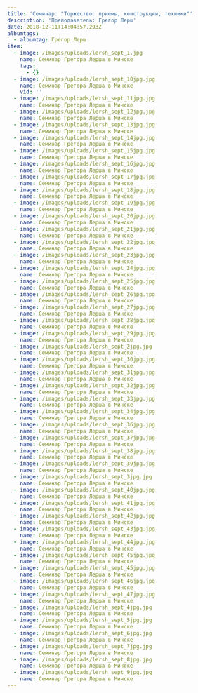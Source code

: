 ```yaml
---
title: 'Семинар: "Торжество: приемы, конструкции, техники"'
description: 'Преподаватель: Грегор Лерш'
date: 2018-12-11T14:04:57.293Z
albumtags:
  - albumtag: Грегор Лерш
item:
  - image: /images/uploads/lersh_sept_1.jpg
    name: Семинар Грегора Лерша в Минске
    tags:
      - {}
  - image: /images/uploads/lersh_sept_10jpg.jpg
    name: Семинар Грегора Лерша в Минске
    vid: ''
  - image: /images/uploads/lersh_sept_11jpg.jpg
    name: Семинар Грегора Лерша в Минске
  - image: /images/uploads/lersh_sept_12jpg.jpg
    name: Семинар Грегора Лерша в Минске
  - image: /images/uploads/lersh_sept_13jpg.jpg
    name: Семинар Грегора Лерша в Минске
  - image: /images/uploads/lersh_sept_14jpg.jpg
    name: Семинар Грегора Лерша в Минске
  - image: /images/uploads/lersh_sept_15jpg.jpg
    name: Семинар Грегора Лерша в Минске
  - image: /images/uploads/lersh_sept_16jpg.jpg
    name: Семинар Грегора Лерша в Минске
  - image: /images/uploads/lersh_sept_17jpg.jpg
    name: Семинар Грегора Лерша в Минске
  - image: /images/uploads/lersh_sept_18jpg.jpg
    name: Семинар Грегора Лерша в Минске
  - image: /images/uploads/lersh_sept_19jpg.jpg
    name: Семинар Грегора Лерша в Минске
  - image: /images/uploads/lersh_sept_20jpg.jpg
    name: Семинар Грегора Лерша в Минске
  - image: /images/uploads/lersh_sept_21jpg.jpg
    name: Семинар Грегора Лерша в Минске
  - image: /images/uploads/lersh_sept_22jpg.jpg
    name: Семинар Грегора Лерша в Минске
  - image: /images/uploads/lersh_sept_23jpg.jpg
    name: Семинар Грегора Лерша в Минске
  - image: /images/uploads/lersh_sept_24jpg.jpg
    name: Семинар Грегора Лерша в Минске
  - image: /images/uploads/lersh_sept_25jpg.jpg
    name: Семинар Грегора Лерша в Минске
  - image: /images/uploads/lersh_sept_26jpg.jpg
    name: Семинар Грегора Лерша в Минске
  - image: /images/uploads/lersh_sept_27jpg.jpg
    name: Семинар Грегора Лерша в Минске
  - image: /images/uploads/lersh_sept_28jpg.jpg
    name: Семинар Грегора Лерша в Минске
  - image: /images/uploads/lersh_sept_29jpg.jpg
    name: Семинар Грегора Лерша в Минске
  - image: /images/uploads/lersh_sept_2jpg.jpg
    name: Семинар Грегора Лерша в Минске
  - image: /images/uploads/lersh_sept_30jpg.jpg
    name: Семинар Грегора Лерша в Минске
  - image: /images/uploads/lersh_sept_31jpg.jpg
    name: Семинар Грегора Лерша в Минске
  - image: /images/uploads/lersh_sept_32jpg.jpg
    name: Семинар Грегора Лерша в Минске
  - image: /images/uploads/lersh_sept_33jpg.jpg
    name: Семинар Грегора Лерша в Минске
  - image: /images/uploads/lersh_sept_34jpg.jpg
    name: Семинар Грегора Лерша в Минске
  - image: /images/uploads/lersh_sept_36jpg.jpg
    name: Семинар Грегора Лерша в Минске
  - image: /images/uploads/lersh_sept_37jpg.jpg
    name: Семинар Грегора Лерша в Минске
  - image: /images/uploads/lersh_sept_38jpg.jpg
    name: Семинар Грегора Лерша в Минске
  - image: /images/uploads/lersh_sept_39jpg.jpg
    name: Семинар Грегора Лерша в Минске
  - image: /images/uploads/lersh_sept_3jpg.jpg
    name: Семинар Грегора Лерша в Минске
  - image: /images/uploads/lersh_sept_40jpg.jpg
    name: Семинар Грегора Лерша в Минске
  - image: /images/uploads/lersh_sept_41jpg.jpg
    name: Семинар Грегора Лерша в Минске
  - image: /images/uploads/lersh_sept_42jpg.jpg
    name: Семинар Грегора Лерша в Минске
  - image: /images/uploads/lersh_sept_43jpg.jpg
    name: Семинар Грегора Лерша в Минске
  - image: /images/uploads/lersh_sept_44jpg.jpg
    name: Семинар Грегора Лерша в Минске
  - image: /images/uploads/lersh_sept_45jpg.jpg
    name: Семинар Грегора Лерша в Минске
  - image: /images/uploads/lersh_sept_45jpg.jpg
    name: Семинар Грегора Лерша в Минске
  - image: /images/uploads/lersh_sept_46jpg.jpg
    name: Семинар Грегора Лерша в Минске
  - image: /images/uploads/lersh_sept_47jpg.jpg
    name: Семинар Грегора Лерша в Минске
  - image: /images/uploads/lersh_sept_4jpg.jpg
    name: Семинар Грегора Лерша в Минске
  - image: /images/uploads/lersh_sept_5jpg.jpg
    name: Семинар Грегора Лерша в Минске
  - image: /images/uploads/lersh_sept_6jpg.jpg
    name: Семинар Грегора Лерша в Минске
  - image: /images/uploads/lersh_sept_7jpg.jpg
    name: Семинар Грегора Лерша в Минске
  - image: /images/uploads/lersh_sept_8jpg.jpg
    name: Семинар Грегора Лерша в Минске
  - image: /images/uploads/lersh_sept_9jpg.jpg
    name: Семинар Грегора Лерша в Минске
---
```


